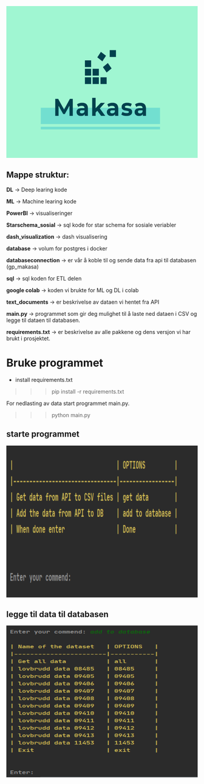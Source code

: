 
<p align="center">
  <img width="560" height="400" src="dash_visualization/assets/team_logo.PNG">
</p>

## Mappe struktur:

**DL** -> Deep learing kode <br>

**ML** -> Machine learing kode

**PowerBI** -> visualiseringer 

**Starschema_sosial** -> sql kode for star schema for sosiale veriabler 

**dash_visualization** -> dash visualisering

**database** -> volum for postgres i docker

**databaseconnection** -> er vår å koble til og sende data fra api til databasen (gp_makasa)

**sql** -> sql koden for ETL delen

**google colab** -> koden vi brukte for ML og DL i colab

**text_documents** -> er beskrivelse av dataen vi hentet fra API

**main.py** -> programmet som gir deg mulighet til å laste ned dataen i CSV og legge til dataen til databasen.

**requirements.txt** -> er beskrivelse av alle pakkene og dens versjon vi har brukt i prosjektet. 


# Bruke programmet

- install requirements.txt
>>> pip install -r requirements.txt

For nedlasting av data start programmet main.py. 
>>> python main.py

## starte programmet
<p align="center">
  <img width="560" height="400" src="dash_visualization/assets/run_main_program.PNG">
</p>


## legge til data til databasen
<p align="center">
  <img width="560" height="400" src="dash_visualization/assets/run_main_program1.PNG">
</p>


